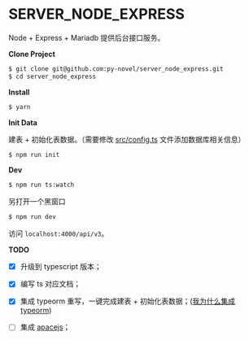 # SERVER_NODE_EXPRESS

Node + Express + Mariadb 提供后台接口服务。

**Clone Project**

``` bash
$ git clone git@github.com:py-novel/server_node_express.git
$ cd server_node_express
```

**Install**

``` bash
$ yarn
```

**Init Data**

建表 + 初始化表数据。（需要修改 [src/config.ts](./document/config.md) 文件添加数据库相关信息）

``` bash
$ npm run init
```

**Dev**

``` bash
$ npm run ts:watch
```

另打开一个黑窗口

``` bash
$ npm run dev
```

访问 `localhost:4000/api/v3`。

**TODO**

- [x] 升级到 typescript 版本；
- [x] 编写 ts 对应文档；
- [x] 集成 typeorm 重写，一键完成建表 + 初始化表数据；([我为什么集成 typeorm](./document/why-do-i-use-typeorm.md))
- [ ] 集成 [apacejs](https://github.com/apacejs/apace-cli)； 


